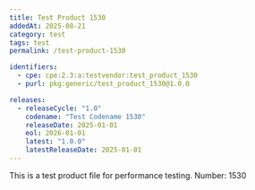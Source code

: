 ```yaml
---
title: Test Product 1530
addedAt: 2025-08-21
category: test
tags: test
permalink: /test-product-1530

identifiers:
  - cpe: cpe:2.3:a:testvendor:test_product_1530
  - purl: pkg:generic/test_product_1530@1.0.0

releases:
  - releaseCycle: "1.0"
    codename: "Test Codename 1530"
    releaseDate: 2025-01-01
    eol: 2026-01-01
    latest: "1.0.0"
    latestReleaseDate: 2025-01-01
---
```


This is a test product file for performance testing. Number: 1530
